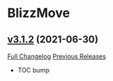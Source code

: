 # BlizzMove

## [v3.1.2](https://github.com/Kiatra/BlizzMove/tree/v3.1.2) (2021-06-30)
[Full Changelog](https://github.com/Kiatra/BlizzMove/commits/v3.1.2) [Previous Releases](https://github.com/Kiatra/BlizzMove/releases)

- TOC bump  
